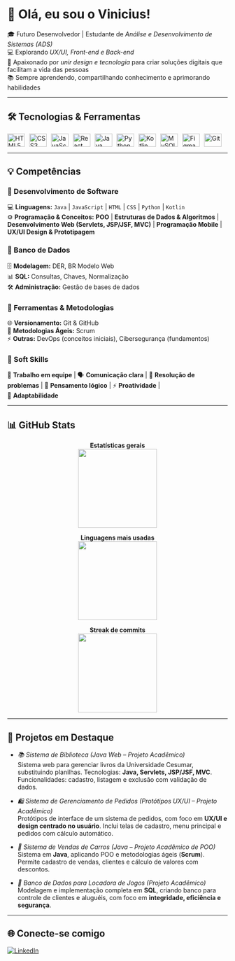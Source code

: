 # 👋 Olá, eu sou o Vinicius!

🎓 Futuro Desenvolvedor | Estudante de *Análise e Desenvolvimento de Sistemas (ADS)*  
💻 Explorando *UX/UI, Front-end e Back-end*  
🚀 Apaixonado por *unir design e tecnologia* para criar soluções digitais que facilitam a vida das pessoas  
📚 Sempre aprendendo, compartilhando conhecimento e aprimorando habilidades

---

## 🛠 Tecnologias & Ferramentas
<div style="display: flex; flex-wrap: wrap; gap: 10px; align-items: center;">

<!-- Front-end -->
<img alt="HTML5" height="30" width="40" src="https://cdn.jsdelivr.net/gh/devicons/devicon/icons/html5/html5-original.svg">
<img alt="CSS3" height="30" width="40" src="https://cdn.jsdelivr.net/gh/devicons/devicon/icons/css3/css3-original.svg">
<img alt="JavaScript" height="30" width="40" src="https://cdn.jsdelivr.net/gh/devicons/devicon/icons/javascript/javascript-original.svg">
<img alt="React" height="30" width="40" src="https://cdn.jsdelivr.net/gh/devicons/devicon/icons/react/react-original.svg">

<!-- Back-end -->
<img alt="Java" height="30" width="40" src="https://cdn.jsdelivr.net/gh/devicons/devicon/icons/java/java-original.svg">
<img alt="Python" height="30" width="40" src="https://cdn.jsdelivr.net/gh/devicons/devicon/icons/python/python-original.svg">
<img alt="Kotlin" height="30" width="40" src="https://cdn.jsdelivr.net/gh/devicons/devicon/icons/kotlin/kotlin-original.svg">

<!-- Banco de dados -->
<img alt="MySQL" height="30" width="40" src="https://cdn.jsdelivr.net/gh/devicons/devicon/icons/mysql/mysql-original.svg">

<!-- Design -->
<img alt="Figma" height="30" width="40" src="https://cdn.jsdelivr.net/gh/devicons/devicon/icons/figma/figma-original.svg">

<!-- Versionamento -->
<img alt="Git" height="30" width="40" src="https://cdn.jsdelivr.net/gh/devicons/devicon/icons/git/git-original.svg">

</div>

---

## 💡 Competências

### 🔹 Desenvolvimento de Software
💻 **Linguagens:** `Java` | `JavaScript` | `HTML` | `CSS` | `Python` | `Kotlin`  
⚙️ **Programação & Conceitos:** **POO** | **Estruturas de Dados & Algoritmos** | **Desenvolvimento Web (Servlets, JSP/JSF, MVC)** | 
**Programação Mobile** | **UX/UI Design & Prototipagem**

### 🔹 Banco de Dados
🗄️ **Modelagem:** DER, BR Modelo Web  
📊 **SQL:** Consultas, Chaves, Normalização  
🛠️ **Administração:** Gestão de bases de dados

### 🔹 Ferramentas & Metodologias
🌐 **Versionamento:** Git & GitHub  
🚀 **Metodologias Ágeis:** Scrum  
⚡ **Outras:** DevOps (conceitos iniciais), Cibersegurança (fundamentos)

### 🔹 Soft Skills
🤝 **Trabalho em equipe** | 🗣️ **Comunicação clara** | 🧩 **Resolução de problemas** | 🧠 **Pensamento lógico** | ⚡ **Proatividade** |  
🔄 **Adaptabilidade**

---

## 📊 GitHub Stats
<div align="center">

**Estatísticas gerais**  
<img height="180em" src="https://github-readme-stats.vercel.app/api?username=ViniciusBzm&show_icons=true&theme=tokyonight&include_all_commits=true&count_private=true"/>

**Linguagens mais usadas**  
<img height="180em" src="https://github-readme-stats.vercel.app/api/top-langs/?username=ViniciusBzm&layout=compact&langs_count=7&theme=tokyonight"/>

**Streak de commits**  
<img height="180em" src="https://github-readme-streak-stats.herokuapp.com/?user=ViniciusBzm&theme=tokyonight"/>

</div>

---

## 🚀 Projetos em Destaque

- *📚 Sistema de Biblioteca (Java Web – Projeto Acadêmico)*  
  Sistema web para gerenciar livros da Universidade Cesumar, substituindo planilhas. Tecnologias: **Java, Servlets, JSP/JSF, MVC**. Funcionalidades: cadastro, listagem e exclusão com validação de dados.

- *🛍 Sistema de Gerenciamento de Pedidos (Protótipos UX/UI – Projeto Acadêmico)*  
  Protótipos de interface de um sistema de pedidos, com foco em **UX/UI e design centrado no usuário**. Inclui telas de cadastro, menu principal e pedidos com cálculo automático.

- *🚗 Sistema de Vendas de Carros (Java – Projeto Acadêmico de POO)*  
  Sistema em **Java**, aplicando POO e metodologias ágeis (**Scrum**). Permite cadastro de vendas, clientes e cálculo de valores com descontos.

- *🎲 Banco de Dados para Locadora de Jogos (Projeto Acadêmico)*  
  Modelagem e implementação completa em **SQL**, criando banco para controle de clientes e aluguéis, com foco em **integridade, eficiência e segurança**.

---

## 🌐 Conecte-se comigo
[![LinkedIn](https://img.shields.io/badge/LinkedIn-0077B5?style=for-the-badge&logo=linkedin&logoColor=white)](https://www.linkedin.com/in/vinicius-zem)  
